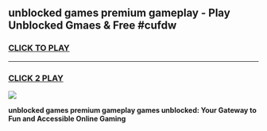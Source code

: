 
## unblocked games premium gameplay - Play Unblocked Gmaes & Free #cufdw
<h3>
<a href="https://news.freeplayer.one?title=unblocked_games_premium_gameplay&ref=24F">CLICK TO PLAY</a></h3>
<hr>

<h3>
<a href="https://news.freeplayer.one?title=unblocked_games_premium_gameplay&ref=24F">CLICK 2 PLAY</a>
  
</h3>

<a href="https://news.freeplayer.one?title=unblocked_games_premium_gameplay&ref=24F/"><img src="https://clearcache.store/games.png"></a>


**unblocked games premium gameplay games unblocked: Your Gateway to Fun and Accessible Online Gaming**
